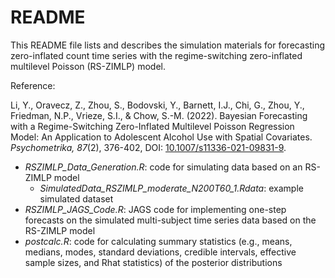 # README

This README file lists and describes the simulation materials for forecasting zero-inflated count time series with the regime-switching zero-inflated multilevel Poisson (RS-ZIMLP) model.


Reference:

Li, Y., Oravecz, Z., Zhou, S., Bodovski, Y., Barnett, I.J., Chi, G., Zhou, Y., Friedman, N.P., Vrieze, S.I., & Chow, S.-M. (2022). Bayesian Forecasting with a Regime-Switching Zero-Inflated Multilevel Poisson Regression Model: An Application to Adolescent Alcohol Use with Spatial Covariates. *Psychometrika, 87*(2), 376-402, DOI: [10.1007/s11336-021-09831-9](https://doi.org/10.1007/s11336-021-09831-9).

- *RSZIMLP_Data_Generation.R*: code for simulating data based on an RS-ZIMLP model  
	- *SimulatedData_RSZIMLP_moderate_N200T60_1.Rdata*: example simulated dataset
- *RSZIMLP_JAGS_Code.R*: JAGS code for implementing one-step forecasts on the simulated multi-subject time series data based on the RS-ZIMLP model
- *postcalc.R*: code for calculating summary statistics (e.g., means, medians, modes, standard deviations, credible intervals, effective sample sizes, and Rhat statistics) of the posterior distributions
